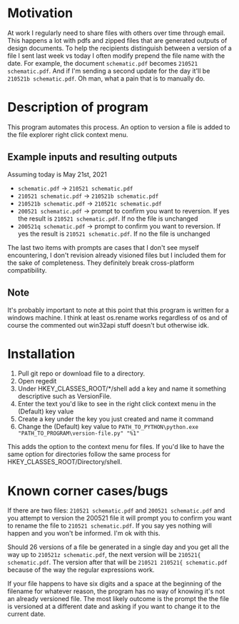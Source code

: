 # Motivation

At work I regularly need to share files with others over time through email. This happens a lot with pdfs and zipped files that are generated outputs of design documents. To help the recipients distinguish between a version of a file I sent last week vs today I often modify prepend the file name with the date. For example, the document `schematic.pdf` becomes `210521 schematic.pdf`. And if I'm sending a second update for the day it'll be `210521b schematic.pdf`. Oh man, what a pain that is to manually do.

# Description of program

This program automates this process. An option to version a file is added to the file explorer right click context menu. 

## Example inputs and resulting outputs

Assuming today is May 21st, 2021

* `schematic.pdf` -> `210521 schematic.pdf`
* `210521 schematic.pdf` -> `210521b schematic.pdf`
* `210521b schematic.pdf` -> `210521c schematic.pdf`
* `200521 schematic.pdf` -> prompt to confirm you want to reversion. If yes the result is `210521 schematic.pdf`. If no the file is unchanged
* `200521q schematic.pdf` -> prompt to confirm you want to reversion. If yes the result is `210521 schematic.pdf`. If no the file is unchanged

The last two items with prompts are cases that I don't see myself encountering, I don't revision already visioned files but I included them for the sake of completeness. They definitely break cross-platform compatibility.

## Note

It's probably important to note at this point that this program is written for a windows machine. I think at least os.rename works regardless of os and of course the commented out win32api stuff doesn't but otherwise idk.

# Installation

1. Pull git repo or download file to a directory.
1. Open regedit
1. Under HKEY_CLASSES_ROOT/*/shell add a key and name it something descriptive such as VersionFile. 
1. Enter the text you'd like to see in the right click context menu in the (Default) key value
1. Create a key under the key you just created and name it command
1. Change the (Default) key value to `PATH_TO_PYTHON\python.exe "PATH_TO_PROGRAM\version-file.py" "%1"`

This adds the option to the context menu for files. If you'd like to have the same option for directories follow the same process for HKEY_CLASSES_ROOT/Directory/shell.

# Known corner cases/bugs

If there are two files: `210521 schematic.pdf` and `200521 schematic.pdf` and you attempt to version the 200521 file it will prompt you to confirm you want to rename the file to `210521 schematic.pdf`. If you say yes nothing will happen and you won't be informed. I'm ok with this.

Should 26 versions of a file be generated in a single day and you get all the way up to `210521z schematic.pdf`, the next version will be `210521{ schematic.pdf`. The version after that will be `210521 210521{ schematic.pdf` because of the way the regular expressions work.

If your file happens to have six digits and a space at the beginning of the filename for whatever reason, the program has no way of knowing it's not an already versioned file. The most likely outcome is the prompt the the file is versioned at a different date and asking if you want to change it to the current date.